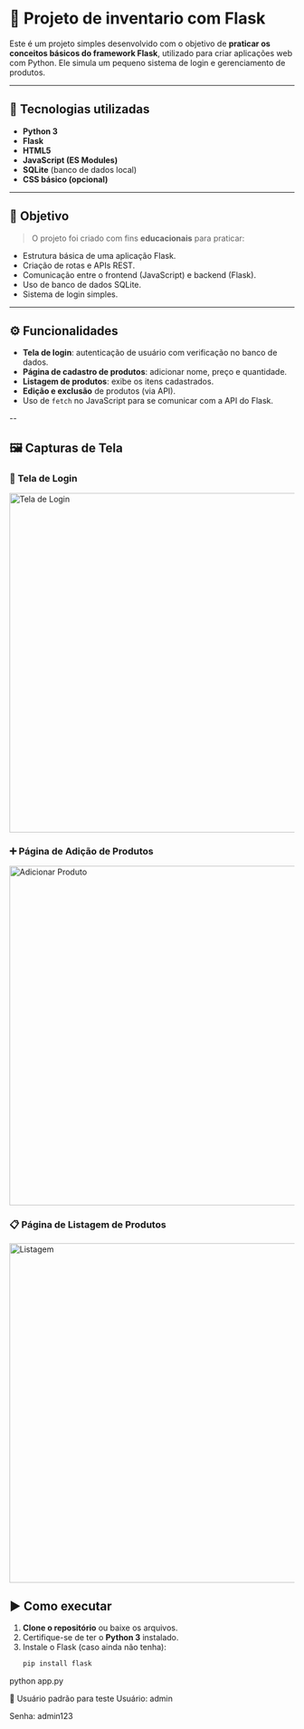 # 🧪 Projeto de inventario com Flask

Este é um projeto simples desenvolvido com o objetivo de **praticar os conceitos básicos do framework Flask**, utilizado para criar aplicações web com Python. Ele simula um pequeno sistema de login e gerenciamento de produtos.

---

## 🔧 Tecnologias utilizadas

- **Python 3**
- **Flask**
- **HTML5**
- **JavaScript (ES Modules)**
- **SQLite** (banco de dados local)
- **CSS básico (opcional)**

---

## 🎯 Objetivo

> O projeto foi criado com fins **educacionais** para praticar:
- Estrutura básica de uma aplicação Flask.
- Criação de rotas e APIs REST.
- Comunicação entre o frontend (JavaScript) e backend (Flask).
- Uso de banco de dados SQLite.
- Sistema de login simples.

---

## ⚙️ Funcionalidades

- **Tela de login**: autenticação de usuário com verificação no banco de dados.
- **Página de cadastro de produtos**: adicionar nome, preço e quantidade.
- **Listagem de produtos**: exibe os itens cadastrados.
- **Edição e exclusão** de produtos (via API).
- Uso de `fetch` no JavaScript para se comunicar com a API do Flask.

--

## 🖼️ Capturas de Tela

### 🔐 Tela de Login
<img src="assets/tela-login.png" alt="Tela de Login" width="600"/>

### ➕ Página de Adição de Produtos
<img src="assets/tela-adicionar.png" alt="Adicionar Produto" width="600"/>

### 📋 Página de Listagem de Produtos
<img src="assets/tela-listagem.png" alt="Listagem" width="600"/>

## ▶️ Como executar

1. **Clone o repositório** ou baixe os arquivos.
2. Certifique-se de ter o **Python 3** instalado.
3. Instale o Flask (caso ainda não tenha):
   ```bash
   pip install flask

python app.py

👤 Usuário padrão para teste
Usuário: admin

Senha: admin123
